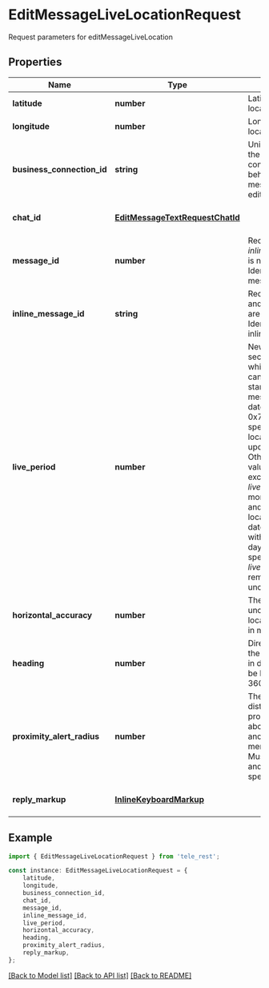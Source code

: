 # EditMessageLiveLocationRequest

Request parameters for editMessageLiveLocation

## Properties

Name | Type | Description | Notes
------------ | ------------- | ------------- | -------------
**latitude** | **number** | Latitude of new location | [default to undefined]
**longitude** | **number** | Longitude of new location | [default to undefined]
**business_connection_id** | **string** | Unique identifier of the business connection on behalf of which the message to be edited was sent | [optional] [default to undefined]
**chat_id** | [**EditMessageTextRequestChatId**](EditMessageTextRequestChatId.md) |  | [optional] [default to undefined]
**message_id** | **number** | Required if *inline\\_message\\_id* is not specified. Identifier of the message to edit | [optional] [default to undefined]
**inline_message_id** | **string** | Required if *chat\\_id* and *message\\_id* are not specified. Identifier of the inline message | [optional] [default to undefined]
**live_period** | **number** | New period in seconds during which the location can be updated, starting from the message send date. If 0x7FFFFFFF is specified, then the location can be updated forever. Otherwise, the new value must not exceed the current *live\\_period* by more than a day, and the live location expiration date must remain within the next 90 days. If not specified, then *live\\_period* remains unchanged | [optional] [default to undefined]
**horizontal_accuracy** | **number** | The radius of uncertainty for the location, measured in meters; 0-1500 | [optional] [default to undefined]
**heading** | **number** | Direction in which the user is moving, in degrees. Must be between 1 and 360 if specified. | [optional] [default to undefined]
**proximity_alert_radius** | **number** | The maximum distance for proximity alerts about approaching another chat member, in meters. Must be between 1 and 100000 if specified. | [optional] [default to undefined]
**reply_markup** | [**InlineKeyboardMarkup**](InlineKeyboardMarkup.md) |  | [optional] [default to undefined]

## Example

```typescript
import { EditMessageLiveLocationRequest } from 'tele_rest';

const instance: EditMessageLiveLocationRequest = {
    latitude,
    longitude,
    business_connection_id,
    chat_id,
    message_id,
    inline_message_id,
    live_period,
    horizontal_accuracy,
    heading,
    proximity_alert_radius,
    reply_markup,
};
```

[[Back to Model list]](../README.md#documentation-for-models) [[Back to API list]](../README.md#documentation-for-api-endpoints) [[Back to README]](../README.md)
